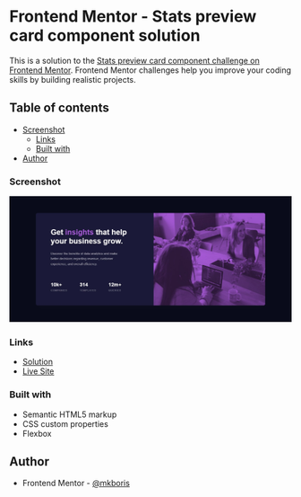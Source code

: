 # Frontend Mentor - Stats preview card component solution

This is a solution to the [Stats preview card component challenge on Frontend Mentor](https://www.frontendmentor.io/challenges/stats-preview-card-component-8JqbgoU62). Frontend Mentor challenges help you improve your coding skills by building realistic projects.

## Table of contents

- [Screenshot](#screenshot)
  - [Links](#links)
  - [Built with](#built-with)
- [Author](#author)

### Screenshot

![](/design/screenshot.jpg)

### Links

- [Solution](https://github.com/mkboris/Stats-preview-card)
- [Live Site](https://mkboris.github.io/Stats-preview-card/)

### Built with

- Semantic HTML5 markup
- CSS custom properties
- Flexbox

## Author

- Frontend Mentor - [@mkboris](https://www.frontendmentor.io/profile/mkboris)
